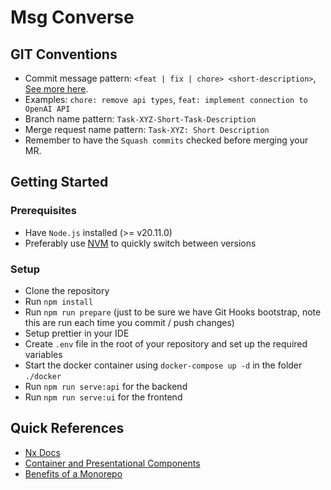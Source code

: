 # Msg Converse

## GIT Conventions

-   Commit message pattern: `<feat | fix | chore> <short-description>`, [See more here](https://www.conventionalcommits.org/en/v1.0.0/#summary).
-   Examples: `chore: remove api types`, `feat: implement connection to OpenAI API`
-   Branch name pattern: `Task-XYZ-Short-Task-Description`
-   Merge request name pattern: `Task-XYZ: Short Description`
-   Remember to have the `Squash commits` checked before merging your MR.

## Getting Started

### Prerequisites

-   Have `Node.js` installed (>= v20.11.0)
-   Preferably use [NVM](https://github.com/coreybutler/nvm-windows) to quickly switch between versions

### Setup

-   Clone the repository
-   Run `npm install`
-   Run `npm run prepare` (just to be sure we have Git Hooks bootstrap, note this are run each time you commit / push changes)
-   Setup prettier in your IDE
-   Create `.env` file in the root of your repository and set up the required variables
-   Start the docker container using `docker-compose up -d` in the folder `./docker`
-   Run `npm run serve:api` for the backend
-   Run `npm run serve:ui` for the frontend

## Quick References

-   [Nx Docs](https://nx.dev/getting-started/intro)
-   [Container and Presentational Components](https://medium.com/@dan_abramov/smart-and-dumb-components-7ca2f9a7c7d0)
-   [Benefits of a Monorepo](https://nx.dev/latest/react/core-concepts/why-monorepos)
